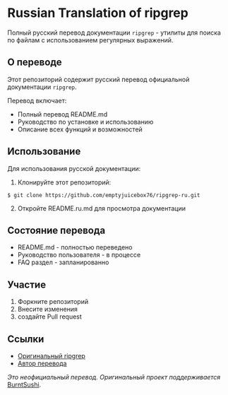# Russian Translation of ripgrep

Полный русский перевод документации `ripgrep` - утилиты для поиска по файлам с использованием регулярных выражений.

## О переводе

Этот репозиторий содержит русский перевод официальной документации `ripgrep`.

Перевод включает:
- Полный перевод README.md
- Руководство по установке и использованию
- Описание всех функций и возможностей

## Использование

Для использования русской документации:

1. Клонируйте этот репозиторий:
```
$ git clone https://github.com/emptyjuicebox76/ripgrep-ru.git
```
2. Откройте README.ru.md для просмотра документации

## Состояние перевода

- README.md - полностью переведено
- Руководство пользователя - в процессе
- FAQ раздел - запланированно

## Участие

1. Форкните репозиторий
2. Внесите изменения
3. создайте Pull request

## Ссылки

- [Оригинальный ripgrep](https://github.com/BurntSushi/ripgrep)
- [Автор перевода](https://github.com/emptyjuicebox76)

*Это неофициальный перевод. Оригинальный проект поддерживается* [BurntSushi](https://github.com/BurntSushi).
